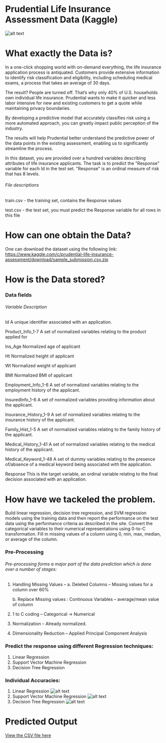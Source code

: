 # Prudential Life Insurance Assessment Data (Kaggle)

![alt text](https://github.com/swarupmishal/Data-Science-Using-R/blob/master/Extras/front_page.png)

# What exactly the Data is?
In a one-click shopping world with on-demand everything, the life insurance application process is antiquated. Customers provide extensive information to identify risk classification and eligibility, including scheduling medical exams, a process that takes an average of 30 days.

The result? People are turned off. That’s why only 40% of U.S. households own individual life insurance. Prudential wants to make it quicker and less labor intensive for new and existing customers to get a quote while maintaining privacy boundaries.

By developing a predictive model that accurately classifies risk using a more automated approach, you can greatly impact public perception of the industry.

The results will help Prudential better understand the predictive power of the data points in the existing assessment, enabling us to significantly streamline the process.

In this dataset, you are provided over a hundred variables describing attributes of life insurance applicants. The task is to predict the "Response" variable for each Id in the test set. "Response" is an ordinal measure of risk that has 8 levels.

###### File descriptions

train.csv - the training set, contains the Response values

test.csv - the test set, you must predict the Response variable for all rows in this file

# How can one obtain the Data?
One can download the dataset using the following link:
https://www.kaggle.com/c/prudential-life-insurance-assessment/download/sample_submission.csv.zip

# How is the Data stored?
### Data fields

###### Variable	Description
Id	A unique identifier associated with an application.

Product_Info_1-7	A set of normalized variables relating to the product applied for

Ins_Age	Normalized age of applicant

Ht	Normalized height of applicant

Wt	Normalized weight of applicant

BMI	Normalized BMI of applicant

Employment_Info_1-6	A set of normalized variables relating to the employment history of the applicant.

InsuredInfo_1-6	A set of normalized variables providing information about the applicant.

Insurance_History_1-9	A set of normalized variables relating to the insurance history of the applicant.

Family_Hist_1-5	A set of normalized variables relating to the family history of the applicant.

Medical_History_1-41	A set of normalized variables relating to the medical history of the applicant.

Medical_Keyword_1-48	A set of dummy variables relating to the presence of/absence of a medical keyword being associated with the 
application.

Response	This is the target variable, an ordinal variable relating to the final decision associated with an application.

# How have we tackeled the problem.
Build linear regression, decision tree regression, and SVM regression models using the training data and then report the performance on the test data using the performance criteria as described in the site. Convert the categorical variables to their numerical representations using 0-to-C transformation. Fill in missing values of a column using 0, min, max, median, or average of the column.

### Pre-Processing
###### Pre-processing forms a major part of the data prediction which is done over a number of stages:
1. Handling Missing Values – 
    a. Deleted Columns – Missing values for a column over 60%
    
    b. Replace Missing values : Continuous Variables – average/mean value of column
2. 1 to C coding – Categorical -> Numerical
3. Normalization – Already normalized.
4. Dimensionality Reduction – Applied Principal Component Analysis

### Predict the response using different Regression techniques:
1. Linear Regression 
2. Support Vector Machine Regression 
3. Decision Tree Regression 

### Individual Accuracies:
1. Linear Regression 
![alt text](https://github.com/swarupmishal/Data-Science-Using-R/blob/master/Extras/Picture1.png)
2. Support Vector Machine Regression 
![alt text](https://github.com/swarupmishal/Data-Science-Using-R/blob/master/Extras/Picture2.png)
3. Decision Tree Regression
![alt text](https://github.com/swarupmishal/Data-Science-Using-R/blob/master/Extras/Picture3.png)


# Predicted Output
[View the CSV file here](https://github.com/swarupmishal/Data-Science-Using-R/blob/master/Outputs/decision_tree_solution.csv)
